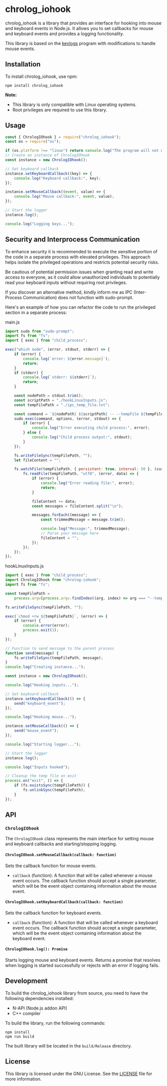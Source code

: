 # chrolog_iohook

chrolog_iohook is a library that provides an interface for hooking into mouse and keyboard events in Node.js. It allows you to set callbacks for mouse and keyboard events and provides a logging functionality.

This library is based on the [keylogs](https://github.com/kernc/logkeys) program with modifications to handle mouse events.

## Installation

To install chrolog_iohook, use npm:

```
npm install chrolog_iohook
```

**Note:**

- This library is only compatible with Linux operating systems.
- Root privileges are required to use this library.

## Usage

```javascript
const { ChrologIOhook } = require("chrolog_iohook");
const os = require("os");

if (os.platform !== "linux") return console.log("The program will not work");
// Create an instance of ChrologIOhook
const instance = new ChrologIOhook();

// Set keyboard callback
instance.setKeyboardCallback((key) => {
	console.log("Keyboard callback:", key);
});

instance.setMouseCallback((event, value) => {
	console.log("Mouse callback:", event, value);
});

// Start the logger
instance.log();

console.log("Logging keys...");
```

## Security and Interprocess Communication

To enhance security it is recommended to execute the sensitive portion of the code in a separate process with elevated privileges. This approach helps isolate the privileged operations and restricts potential security risks.

Be cautious of potential permission issues when granting read and write access to everyone, as it could allow unauthorized individuals to potentially read your keyboard inputs without requiring root privileges.

If you discover an alternative method, kindly inform me as IPC (Inter-Process Communication) does not function with sudo-prompt.

Here's an example of how you can refactor the code to run the privileged section in a separate process:

main.js

```js
import sudo from "sudo-prompt";
import fs from "fs";
import { exec } from "child_process";

exec("which node", (error, stdout, stderr) => {
	if (error) {
		console.log(`error: ${error.message}`);
		return;
	}
	if (stderr) {
		console.log(`stderr: ${stderr}`);
		return;
	}

	const nodePath = stdout.trim();
	const scriptPath = "./hookLinuxInputs.js";
	const tempFilePath = "./ipc_temp_file.txt";

	const command = `${nodePath} ${scriptPath} -- --tempFile ${tempFilePath}`;
	sudo.exec(command, options, (error, stdout) => {
		if (error) {
			console.log("Error executing child process:", error);
		} else {
			console.log("Child process output:", stdout);
		}
	});

	fs.writeFileSync(tempFilePath, "");
	let fileContent = "";

	fs.watchFile(tempFilePath, { persistent: true, interval: 50 }, (curr, prev) => {
		fs.readFile(tempFilePath, "utf8", (error, data) => {
			if (error) {
				console.log("Error reading file:", error);
				return;
			}

			fileContent += data;
			const messages = fileContent.split("\n");

			messages.forEach((message) => {
				const trimmedMessage = message.trim();

				console.log("Message:", trimmedMessage);
				// Parse your message here
				fileContent = "";
			});
		});
	});
});
```

hookLinuxInputs.js

```js
import { exec } from "child_process";
import ChrologIOhook from "chrolog-iohook";
import fs from "fs";

const tempFilePath =
	process.argv[process.argv.findIndex((arg, index) => arg === "--tempFile" && process.argv[index + 1]) + 1];

fs.writeFileSync(tempFilePath, "");

exec(`chmod +rw ${tempFilePath}`, (error) => {
	if (error) {
		console.error(error);
		process.exit(1);
	}
});

// Function to send message to the parent process
function send(message) {
	fs.writeFileSync(tempFilePath, message);
}
console.log("Creating instance...");

const instance = new ChrologIOhook();

console.log("Hooking inputs...");

// Set keyboard callback
instance.setKeyboardCallback(() => {
	send("keyboard_event");
});

console.log("Hooking mouse...");

instance.setMouseCallback(() => {
	send("mouse_event");
});

console.log("Starting logger...");

// Start the logger
instance.log();

console.log("Inputs hooked");

// Cleanup the temp file on exit
process.on("exit", () => {
	if (fs.existsSync(tempFilePath)) {
		fs.unlinkSync(tempFilePath);
	}
});
```

## API

### `ChrologIOhook`

The `ChrologIOhook` class represents the main interface for setting mouse and keyboard callbacks and starting/stopping logging.

#### `ChrologIOhook.setMouseCallback(callback: function)`

Sets the callback function for mouse events.

- `callback` (function): A function that will be called whenever a mouse event occurs. The callback function should accept a single parameter, which will be the event object containing information about the mouse event.

#### `ChrologIOhook.setKeyboardCallback(callback: function)`

Sets the callback function for keyboard events.

- `callback` (function): A function that will be called whenever a keyboard event occurs. The callback function should accept a single parameter, which will be the event object containing information about the keyboard event.

#### `ChrologIOhook.log(): Promise`

Starts logging mouse and keyboard events. Returns a promise that resolves when logging is started successfully or rejects with an error if logging fails.

## Development

To build the chrolog_iohook library from source, you need to have the following dependencies installed:

- N-API (Node.js addon API)
- C++ compiler

To build the library, run the following commands:

```
npm install
npm run build
```

The built library will be located in the `build/Release` directory.

## License

This library is licensed under the GNU License. See the [LICENSE](LICENSE) file for more information.
